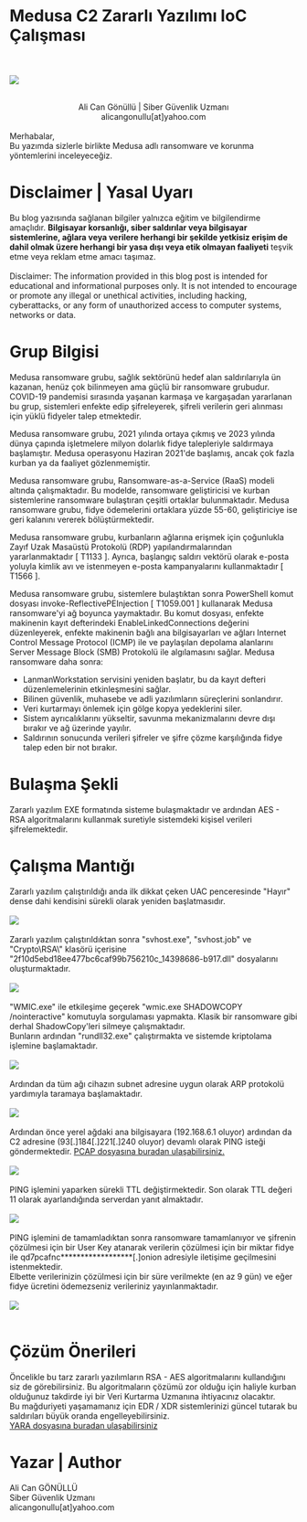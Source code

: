 # Medusa C2 Zararlı Yazılımı IoC Çalışması
<br><br>
<img src="medusa.png">
<br><br>
<p>
    <center>Ali Can Gönüllü | Siber Güvenlik Uzmanı <br>alicangonullu[at]yahoo.com</center><br>
    Merhabalar,<br>
    Bu yazımda sizlerle birlikte Medusa adlı ransomware ve korunma yöntemlerini inceleyeceğiz.<br>
</p>

# Disclaimer | Yasal Uyarı
<p>
  Bu blog yazısında sağlanan bilgiler yalnızca eğitim ve bilgilendirme amaçlıdır. <b>Bilgisayar korsanlığı, siber saldırılar veya bilgisayar sistemlerine, ağlara veya verilere herhangi bir şekilde yetkisiz erişim de dahil olmak üzere herhangi bir yasa dışı veya etik olmayan faaliyeti</b> teşvik etme veya reklam etme amacı taşımaz.
<br><br>
  Disclaimer: The information provided in this blog post is intended for educational and informational purposes only. It is not intended to encourage or promote any illegal or unethical activities, including hacking, cyberattacks, or any form of unauthorized access to computer systems, networks or data.
</p>

# Grup Bilgisi
<p>
Medusa ransomware grubu, sağlık sektörünü hedef alan saldırılarıyla ün kazanan, henüz çok bilinmeyen ama güçlü bir ransomware grubudur. COVID-19 pandemisi sırasında yaşanan karmaşa ve kargaşadan yararlanan bu grup, sistemleri enfekte edip şifreleyerek, şifreli verilerin geri alınması için yüklü fidyeler talep etmektedir.<br>

Medusa ransomware grubu, 2021 yılında ortaya çıkmış ve 2023 yılında dünya çapında işletmelere milyon dolarlık fidye talepleriyle saldırmaya başlamıştır. Medusa operasyonu Haziran 2021'de başlamış, ancak çok fazla kurban ya da faaliyet gözlenmemiştir.<br>

Medusa ransomware grubu, Ransomware-as-a-Service (RaaS) modeli altında çalışmaktadır. Bu modelde, ransomware geliştiricisi ve kurban sistemlerine ransomware bulaştıran çeşitli ortaklar bulunmaktadır. Medusa ransomware grubu, fidye ödemelerini ortaklara yüzde 55-60, geliştiriciye ise geri kalanını vererek bölüştürmektedir.<br>

Medusa ransomware grubu, kurbanların ağlarına erişmek için çoğunlukla Zayıf Uzak Masaüstü Protokolü (RDP) yapılandırmalarından yararlanmaktadır [ T1133 ]. Ayrıca, başlangıç saldırı vektörü olarak e-posta yoluyla kimlik avı ve istenmeyen e-posta kampanyalarını kullanmaktadır [ T1566 ].<br>

Medusa ransomware grubu, sistemlere bulaştıktan sonra PowerShell komut dosyası invoke-ReflectivePEInjection [ T1059.001 ] kullanarak Medusa ransomware'yi ağ boyunca yaymaktadır. Bu komut dosyası, enfekte makinenin kayıt defterindeki EnableLinkedConnections değerini düzenleyerek, enfekte makinenin bağlı ana bilgisayarları ve ağları Internet Control Message Protocol (ICMP) ile ve paylaşılan depolama alanlarını Server Message Block (SMB) Protokolü ile algılamasını sağlar. Medusa ransomware daha sonra:<br>
<ul>
  <li>LanmanWorkstation servisini yeniden başlatır, bu da kayıt defteri düzenlemelerinin etkinleşmesini sağlar.</li>
  <li>Bilinen güvenlik, muhasebe ve adli yazılımların süreçlerini sonlandırır.</li>
  <li>Veri kurtarmayı önlemek için gölge kopya yedeklerini siler.</li>
  <li>Sistem ayrıcalıklarını yükseltir, savunma mekanizmalarını devre dışı bırakır ve ağ üzerinde yayılır.</li>
  <li>Saldırının sonucunda verileri şifreler ve şifre çözme karşılığında fidye talep eden bir not bırakır.</li>
</ul>
</p>

# Bulaşma Şekli
<p>
    Zararlı yazılım EXE formatında sisteme bulaşmaktadır ve ardından AES - RSA algoritmalarını kullanmak suretiyle sistemdeki kişisel verileri şifrelemektedir.
</p>

# Çalışma Mantığı
<p>
    Zararlı yazılım çalıştırıldığı anda ilk dikkat çeken UAC penceresinde "Hayır" dense dahi kendisini sürekli olarak yeniden başlatmasıdır.
    <br><br>
    <img src="uac.png">
    <br><br>
    Zararlı yazılım çalıştırıldıktan sonra "svhost.exe", "svhost.job" ve "Crypto\RSA\" klasörü içerisine "2f10d5ebd18ee477bc6caf99b756210c_14398686-b917.dll" dosyalarını oluşturmaktadır.
    <br><br>
    <img src="created_files.png">
    <br><br>
    "WMIC.exe" ile etkileşime geçerek "wmic.exe SHADOWCOPY /nointeractive" komutuyla sorgulaması yapmakta. Klasik bir ransomware gibi derhal ShadowCopy'leri silmeye çalışmaktadır.<br>
    Bunların ardından "rundll32.exe" çalıştırmakta ve sistemde kriptolama işlemine başlamaktadır.
    <br><br>
    <img src="crypted_files.png">
    <br><br>
    Ardından da tüm ağı cihazın subnet adresine uygun olarak ARP protokolü yardımıyla taramaya başlamaktadır.
    <br><br>
    <img src="arp_requests.png">
    <br><br>
    Ardından önce yerel ağdaki ana bilgisayara (192.168.6.1 oluyor) ardından da C2 adresine (93[.]184[.]221[.]240 oluyor) devamlı olarak PING isteği göndermektedir. <a href="medusa.pcapng">PCAP dosyasına buradan ulaşabilirsiniz.</a>
    <br><br>
    <img src="c2_server.png">
    <br><br>
    PING işlemini yaparken sürekli TTL değiştirmektedir. Son olarak TTL değeri 11 olarak ayarlandığında serverdan yanıt almaktadır.
    <br><br>
    <img src="ttl.png">
    <br><br>
    PING işlemini de tamamladıktan sonra ransomware tamamlanıyor ve şifrenin çözülmesi için bir User Key atanarak verilerin çözülmesi için bir miktar fidye ile qd7pcafnc******************[.]onion adresiyle iletişime geçilmesini istenmektedir.<br>
    Elbette verilerinizin çözülmesi için bir süre verilmekte (en az 9 gün) ve eğer fidye ücretini ödemezseniz verileriniz yayınlanmaktadır.
    <br><br>
    <img src="msg.png">
    <br><br>
</p>

# Çözüm Önerileri
<p>
  Öncelikle bu tarz zararlı yazılımların RSA - AES algoritmalarını kullandığını siz de görebilirsiniz. Bu algoritmaların çözümü zor olduğu için haliyle kurban olduğunuz takdirde iyi bir Veri Kurtarma Uzmanına ihtiyacınız olacaktır.<br>
  Bu mağduriyeti yaşamamanız için EDR / XDR sistemlerinizi güncel tutarak bu saldırıları büyük oranda engelleyebilirsiniz.<br>
  <a href="../YARA_Rules/Medusa_Ransomware.yara">YARA dosyasına buradan ulaşabilirsiniz</a>
</p>

# Yazar | Author 
<p>
  Ali Can GÖNÜLLÜ<br>
  Siber Güvenlik Uzmanı<br>
  alicangonullu[at]yahoo.com
</p>